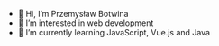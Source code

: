 - 👋 Hi, I’m Przemysław Botwina
- 👀 I’m interested in web development
- 🌱 I’m currently learning JavaScript, Vue.js and Java

<!---
WersV/WersV is a ✨ special ✨ repository because its `README.md` (this file) appears on your GitHub profile.
You can click the Preview link to take a look at your changes.
--->
